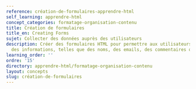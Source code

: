 ```yaml
---
reference: création-de-formulaires-apprendre-html
self_learning: apprendre-html
concept_categories: formatage-organisation-contenu
title: Création de formulaires
title_en: Creating Forms
sujet: Collecter des données auprès des utilisateurs
description: Créer des formulaires HTML pour permettre aux utilisateurs de saisir
  des informations, telles que des noms, des emails, des commentaires ou des choix.
learning_order: ''
ordre: '15'
directory: apprendre-html/formatage-organisation-contenu
layout: concepts
slug: création-de-formulaires
---
```

